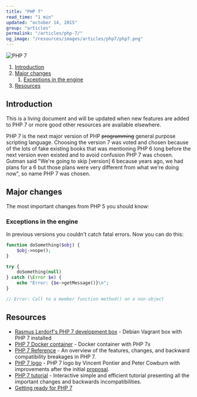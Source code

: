 ```yaml
---
title: "PHP 7"
read_time: "1 min"
updated: "october 14, 2015"
group: "articles"
permalink: "/articles/php-7/"
og_image: "/resources/images/articles/php7/php7.png"
---
```


![PHP 7](/resources/images/articles/php7/php7.png "PHP 7")

1. [Introduction](#introduction)
2. [Major changes](#major-changes)
    1. [Exceptions in the engine](#exceptions-in-the-engine)
3. [Resources](#resources)

## Introduction

This is a living document and will be updated when new features are added to PHP 7 or more good other resources are
available elsewhere.

PHP 7 is the next major version of PHP <strike>programming</strike> general purpose scripting language. Choosing the version 7 was
voted and chosen because of the lots of fake existing books that was mentioning PHP 6 long before the next version even existed
and to avoid confusion PHP 7 was chosen. Gutman said "We're going to skip [version] 6 because years ago, we had plans for a 6 but
those plans were very different from what we're doing now", so name PHP 7 was chosen.

## Major changes

The most important changes from PHP 5 you should know:

### Exceptions in the engine

In previous versions you couldn't catch fatal errors. Now you can do this:

```php
function doSomething($obj) {
    $obj->nope();
}

try {
    doSomething(null)
} catch (\Error $e) {
    echo "Error: {$e->getMessage()}\n";
}

// Error: Call to a member function method() on a non-object
```


## Resources

* [Rasmus Lerdorf's PHP 7 development box](https://github.com/rlerdorf/php7dev) - Debian Vagrant box with PHP 7 installed
* [PHP 7 Docker container](https://github.com/dave1010/php7-docker) - Docker container with PHP 7x
* [PHP 7 Reference](https://github.com/tpunt/PHP7-Reference) - An overview of the features, changes, and backward compatibility breakages in PHP 7.
* [PHP 7 logo](http://www.cowburn.info/2015/06/18/php7-logo/) - PHP 7 logo by Vincent Pontier and Peter Cowburn with improvements after the initial [proposal](https://twitter.com/Elroubio/status/598826206503514112).
* [PHP 7 tutorial](http://php7-tutorial.com/) - Interactive simple and efficient tutorial presenting all the important changes and backwards incompatibilities.
* [Getting ready for PHP 7](http://php7start.tk/)